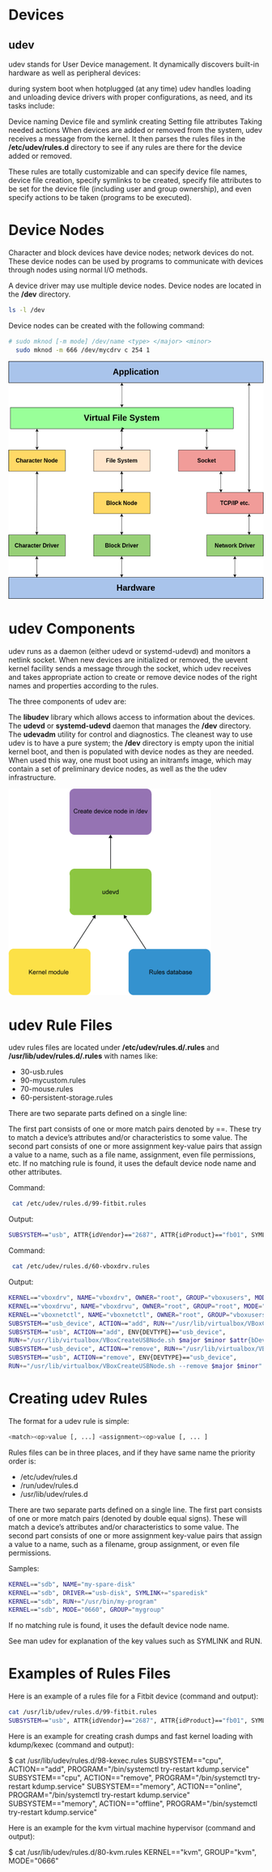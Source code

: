 # Devices

## udev

udev stands for User Device management. It dynamically discovers built-in hardware as well as peripheral devices:

during system boot
when hotplugged (at any time)
udev handles loading and unloading device drivers with proper configurations, as need, and its tasks include:

Device naming
Device file and symlink creating
Setting file attributes
Taking needed actions
When devices are added or removed from the system, udev receives a message from the kernel. It then parses the rules files in the **/etc/udev/rules.d** directory to see if any rules are there for the device added or removed.

These rules are totally customizable and can specify device file names, device file creation, specify symlinks to be created, specify file attributes to be set for the device file (including user and group ownership), and even specify actions to be taken (programs to be executed).

# Device Nodes

Character and block devices have device nodes; network devices do not. These device nodes can be used by programs to communicate with devices through nodes using normal I/O methods.

A device driver may use multiple device nodes. Device nodes are located in the **/dev** directory.

```sh
ls -l /dev
```

Device nodes can be created with the following command:

```sh
# sudo mknod [-m mode] /dev/name <type> </major> <minor>
  sudo mknod -m 666 /dev/mycdrv c 254 1
```


![Device Nodes](./assets/images/dev.png)

# udev Components
udev runs as a daemon (either udevd or systemd-udevd) and monitors a netlink socket. When new devices are initialized or removed, the uevent kernel facility sends a message through the socket, which udev receives and takes appropriate action to create or remove device nodes of the right names and properties according to the rules.

The three components of udev are:

The **libudev** library which allows access to information about the devices.
The **udevd** or **systemd-udevd** daemon that manages the **/dev** directory.
The **udevadm** utility for control and diagnostics.
The cleanest way to use udev is to have a pure system; the **/dev** directory is empty upon the initial kernel boot, and then is populated with device nodes as they are needed. When used this way, one must boot using an initramfs image, which may contain a set of preliminary device nodes, as well as the the udev infrastructure.


![Device Components](./assets/images/udev_rule.png)


# udev Rule Files
udev rules files are located under **/etc/udev/rules.d/<rulename>.rules** and **/usr/lib/udev/rules.d/<rulename>.rules** with names like:

* 30-usb.rules
* 90-mycustom.rules
* 70-mouse.rules
* 60-persistent-storage.rules

There are two separate parts defined on a single line:

The first part consists of one or more match pairs denoted by ==. These try to match a device’s attributes and/or characteristics to some value.
The second part consists of one or more assignment key-value pairs that assign a value to a name, such as a file name, assignment, even file permissions, etc.
If no matching rule is found, it uses the default device node name and other attributes.

Command:
```sh
 cat /etc/udev/rules.d/99-fitbit.rules
```

Output:
```sh
SUBSYSTEM=="usb", ATTR{idVendor}=="2687", ATTR{idProduct}=="fb01", SYMLINK+="fitbit", MODE="0666"
```

Command:
```sh
 cat /etc/udev/rules.d/60-vboxdrv.rules
```


Output:
```sh
KERNEL=="vboxdrv", NAME="vboxdrv", OWNER="root", GROUP="vboxusers", MODE="0660"
KERNEL=="vboxdrvu", NAME="vboxdrvu", OWNER="root", GROUP="root", MODE="0666"
KERNEL=="vboxnetctl", NAME="vboxnetctl", OWNER="root", GROUP="vboxusers", MODE="0660"
SUBSYSTEM=="usb_device", ACTION=="add", RUN+="/usr/lib/virtualbox/VBoxCreateUSBNode.sh $major $minor $attr{bDeviceClass}"
SUBSYSTEM=="usb", ACTION=="add", ENV{DEVTYPE}=="usb_device",
RUN+="/usr/lib/virtualbox/VBoxCreateUSBNode.sh $major $minor $attr{bDeviceClass}"
SUBSYSTEM=="usb_device", ACTION=="remove", RUN+="/usr/lib/virtualbox/VBoxCreateUSBNode.sh --remove $major $minor"
SUBSYSTEM=="usb", ACTION=="remove", ENV{DEVTYPE}=="usb_device",
RUN+="/usr/lib/virtualbox/VBoxCreateUSBNode.sh --remove $major $minor"
```

# Creating udev Rules
The format for a udev rule is simple:
```sh
<match><op>value [, ...] <assignment><op>value [, ... ]
```

Rules files can be in three places, and if they have same name the priority order is:

* /etc/udev/rules.d
* /run/udev/rules.d
* /usr/lib/udev/rules.d

There are two separate parts defined on a single line. The first part consists of one or more match pairs (denoted by double equal signs). These will match a device’s attributes and/or characteristics to some value. The second part consists of one or more assignment key-value pairs that assign a value to a name, such as a filename, group assignment, or even file permissions.

Samples:
```sh
KERNEL=="sdb", NAME="my-spare-disk"
KERNEL=="sdb", DRIVER=="usb-disk", SYMLINK+="sparedisk"
KERNEL=="sdb", RUN+="/usr/bin/my-program"
KERNEL=="sdb", MODE="0660", GROUP="mygroup"
```

If no matching rule is found, it uses the default device node name.

See man udev for explanation of the key values such as SYMLINK and RUN.

# Examples of Rules Files

Here is an example of a rules file for a Fitbit device (command and output):
```sh
cat /usr/lib/udev/rules.d/99-fitbit.rules
SUBSYSTEM=="usb", ATTR{idVendor}=="2687", ATTR{idProduct}=="fb01", SYMLINK+="fitbit", MODE="0666"
```

Here is an example for creating crash dumps and fast kernel loading with kdump/kexec (command and output):

$ cat /usr/lib/udev/rules.d/98-kexec.rules
SUBSYSTEM=="cpu", ACTION=="add", PROGRAM="/bin/systemctl try-restart kdump.service"
SUBSYSTEM=="cpu", ACTION=="remove", PROGRAM="/bin/systemctl try-restart kdump.service"
SUBSYSTEM=="memory", ACTION=="online", PROGRAM="/bin/systemctl try-restart kdump.service"
SUBSYSTEM=="memory", ACTION=="offline", PROGRAM="/bin/systemctl try-restart kdump.service"

Here is an example for the kvm virtual machine hypervisor (command and output):

$ cat /usr/lib/udev/rules.d/80-kvm.rules
KERNEL=="kvm", GROUP="kvm", MODE="0666"
